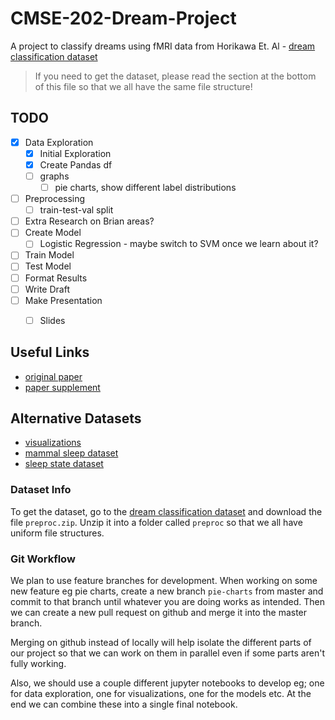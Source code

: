 # CMSE-202-Dream-Project

A project to classify dreams using fMRI data from Horikawa Et. Al - [dream classification dataset](http://brainliner.jp/data/brainliner/Human_Dream_Decoding)

> If you need to get the dataset, please read the section at the bottom of this file so that we all have the same file structure!

## TODO
- [x] Data Exploration
    - [x] Initial Exploration
    - [x] Create Pandas df
    - [ ] graphs 
        - [ ] pie charts, show different label distributions
- [ ] Preprocessing
    - [ ] train-test-val split
- [ ] Extra Research on Brian areas?
- [ ] Create Model
    - [ ] Logistic Regression - maybe switch to SVM once we learn about it?
- [ ] Train Model
- [ ] Test Model
- [ ] Format Results
- [ ] Write Draft
- [ ] Make Presentation
    - [ ] Slides


## Useful Links
- [original paper](https://www.researchgate.net/profile/Masako-Tamaki/publication/236113471_Neural_Decoding_of_Visual_Imagery_During_Sleep/links/02e7e53a5e1eba1005000000/Neural-Decoding-of-Visual-Imagery-During-Sleep.pdf)
- [paper supplement](https://www.science.org/doi/suppl/10.1126/science.1234330/suppl_file/horikawa.sm.pdf)

## Alternative Datasets
- [visualizations](https://www.datatobiz.com/blog/brain-waves-data-using-python/)
- [mammal sleep dataset](https://www.kaggle.com/datasets/mathurinache/sleep-dataset?resource=download)
- [sleep state dataset](https://zenodo.org/record/2650142#.Y2bG8C2B0Ut)


### Dataset Info
To get the dataset, go to the [dream classification dataset](http://brainliner.jp/data/brainliner/Human_Dream_Decoding) and download the file `preproc.zip`. Unzip it into a folder called `preproc` so that we all have uniform file structures.

### Git Workflow
We plan to use feature branches for development.
When working on some new feature eg pie charts, create a new branch `pie-charts` from master and commit to that branch until whatever you are doing works as intended. Then we can create a new pull request on github and merge it into the master branch. 

Merging on github instead of locally will help isolate the different parts of our project so that we can work on them in parallel even if some parts aren't fully working.

Also, we should use a couple different jupyter notebooks to develop eg; one for data exploration, one for visualizations, one for the models etc. At the end we can combine these into a single final notebook.
